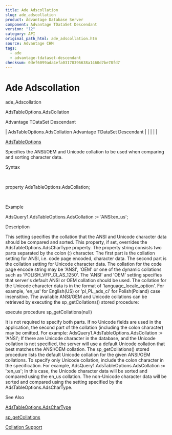 ```yaml
---
title: Ade Adscollation
slug: ade_adscollation
product: Advantage Database Server
component: Advantage TDataSet Descendant
version: "12"
category: API
original_path_html: ade_adscollation.htm
source: Advantage CHM
tags:
  - ade
  - advantage-tdataset-descendant
checksum: 0def6099ada4efa03170396638a1460d7be78fd7
---
```


# Ade Adscollation

ade\_Adscollation

AdsTableOptions.AdsCollation

Advantage TDataSet Descendant

| AdsTableOptions.AdsCollation  Advantage TDataSet Descendant |  |  |  |  |

[AdsTableOptions](ade_adstableoptions.md)

Specifies the ANSI/OEM and Unicode collation to be used when comparing and sorting character data.

Syntax

 

property AdsTableOptions.AdsCollation;

 

Example

AdsQuery1.AdsTableOptions.AdsCollation := 'ANSI:en\_us';

Description

This setting specifies the collation that the ANSI and Unicode character data should be compared and sorted. This property, if set, overrides the AdsTableOptions.AdsCharType property. The property string consists two parts separated by the colon (:) character. The first part is the collation setting for ANSI, i.e. code page encoded, character data. The second part is the collation setting for Unicode character data. The collation for the code page encode string may be 'ANSI', 'OEM' or one of the dynamic collations such as 'POLISH\_VFP\_CI\_AS\_1250'. The 'ANSI' and 'OEM' setting specifies that server's default ANSI or OEM collation should be used. The collation for the Unicode character data is in the format of 'language\_locale\_option'. For example, 'en\_us' for English(US) or 'pl\_PL\_ads\_ci' for Polish(Poland) case insensitive. The available ANSI/OEM and Unicode collations can be retrieved by executing the sp\_getCollations() stored procedure:

execute procedure sp\_getCollations(null)

It is not required to specify both parts. If no Unicode fields are used in the application, the second part of the collation (including the colon character) may be omitted. For example: AdsQuery1.AdsTableOptions.AdsCollation := 'ANSI'; If there are Unicode character in the database, and the Unicode collation is not specified, the server will use a default Unicode collation that best matches the ANSI/OEM collation. The sp\_getCollations() stored procedure lists the default Unicode collation for the given ANSI/OEM collations. To specify only Unicode collation, include the colon character in the specification. For example, AdsQuery1.AdsTableOptions.AdsCollation := ':en\_us'; In this case, the Unicode character data will be sorted and compared using the en\_us collation. The non-Unicode character data will be sorted and compared using the setting specified by the AdsTableOptions.AdsCharType.

See Also

[AdsTableOptions.AdsCharType](ade_adschartype.htm "AdsCharType")

[sp\_getCollations](master_sp_getcollations.htm "sp_getCollations")

[Collation Support](master_collation_support.htm "Collations")
